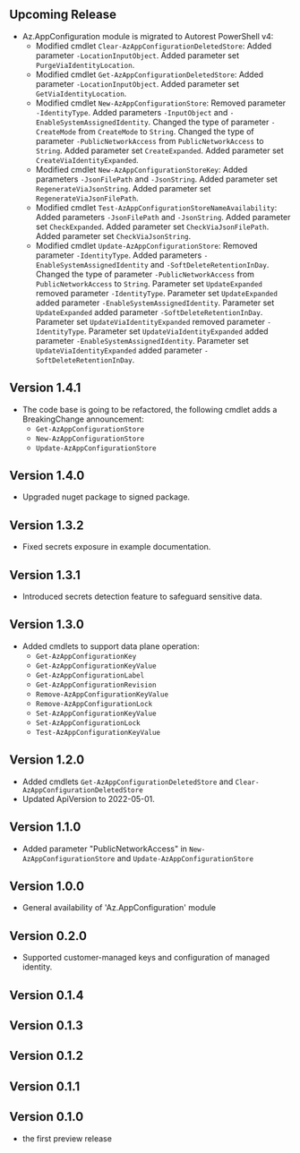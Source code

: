 <!--
    Please leave this section at the top of the change log.

    Changes for the upcoming release should go under the section titled "Upcoming Release", and should adhere to the following format:

    ## Upcoming Release
    * Overview of change #1
        - Additional information about change #1
    * Overview of change #2
        - Additional information about change #2
        - Additional information about change #2
    * Overview of change #3
    * Overview of change #4
        - Additional information about change #4

    ## YYYY.MM.DD - Version X.Y.Z (Previous Release)
    * Overview of change #1
        - Additional information about change #1
-->
## Upcoming Release
* Az.AppConfiguration module is migrated to Autorest PowerShell v4:
  * Modified cmdlet `Clear-AzAppConfigurationDeletedStore`: Added parameter `-LocationInputObject`. Added parameter set `PurgeViaIdentityLocation`.
  * Modified cmdlet `Get-AzAppConfigurationDeletedStore`: Added parameter `-LocationInputObject`. Added parameter set `GetViaIdentityLocation`.
  * Modified cmdlet `New-AzAppConfigurationStore`: Removed parameter `-IdentityType`. Added parameters `-InputObject` and `-EnableSystemAssignedIdentity`. Changed the type of parameter `-CreateMode` from `CreateMode` to `String`. Changed the type of parameter `-PublicNetworkAccess` from `PublicNetworkAccess` to `String`. Added parameter set `CreateExpanded`. Added parameter set `CreateViaIdentityExpanded`.
  * Modified cmdlet `New-AzAppConfigurationStoreKey`: Added parameters `-JsonFilePath` and `-JsonString`. Added parameter set `RegenerateViaJsonString`. Added parameter set `RegenerateViaJsonFilePath`.
  * Modified cmdlet `Test-AzAppConfigurationStoreNameAvailability`: Added parameters `-JsonFilePath` and `-JsonString`. Added parameter set `CheckExpanded`. Added parameter set `CheckViaJsonFilePath`. Added parameter set `CheckViaJsonString`.
  * Modified cmdlet `Update-AzAppConfigurationStore`: Removed parameter `-IdentityType`. Added parameters `-EnableSystemAssignedIdentity` and `-SoftDeleteRetentionInDay`. Changed the type of parameter `-PublicNetworkAccess` from `PublicNetworkAccess` to `String`. Parameter set `UpdateExpanded` removed parameter `-IdentityType`. Parameter set `UpdateExpanded` added parameter `-EnableSystemAssignedIdentity`. Parameter set `UpdateExpanded` added parameter `-SoftDeleteRetentionInDay`. Parameter set `UpdateViaIdentityExpanded` removed parameter `-IdentityType`. Parameter set `UpdateViaIdentityExpanded` added parameter `-EnableSystemAssignedIdentity`. Parameter set `UpdateViaIdentityExpanded` added parameter `-SoftDeleteRetentionInDay`.

## Version 1.4.1
* The code base is going to be refactored, the following cmdlet adds a BreakingChange announcement:
  * `Get-AzAppConfigurationStore`
  * `New-AzAppConfigurationStore`
  * `Update-AzAppConfigurationStore`

## Version 1.4.0
* Upgraded nuget package to signed package.

## Version 1.3.2
* Fixed secrets exposure in example documentation.

## Version 1.3.1
* Introduced secrets detection feature to safeguard sensitive data.

## Version 1.3.0
* Added cmdlets to support data plane operation:
  - `Get-AzAppConfigurationKey`
  - `Get-AzAppConfigurationKeyValue`
  - `Get-AzAppConfigurationLabel`
  - `Get-AzAppConfigurationRevision`
  - `Remove-AzAppConfigurationKeyValue`
  - `Remove-AzAppConfigurationLock`
  - `Set-AzAppConfigurationKeyValue`
  - `Set-AzAppConfigurationLock`
  - `Test-AzAppConfigurationKeyValue`

## Version 1.2.0
* Added cmdlets `Get-AzAppConfigurationDeletedStore` and `Clear-AzAppConfigurationDeletedStore`
* Updated ApiVersion to 2022-05-01.

## Version 1.1.0
* Added parameter "PublicNetworkAccess" in `New-AzAppConfigurationStore` and `Update-AzAppConfigurationStore`

## Version 1.0.0
* General availability of 'Az.AppConfiguration' module

## Version 0.2.0
* Supported customer-managed keys and configuration of managed identity.

## Version 0.1.4

## Version 0.1.3

## Version 0.1.2

## Version 0.1.1

## Version 0.1.0
* the first preview release
